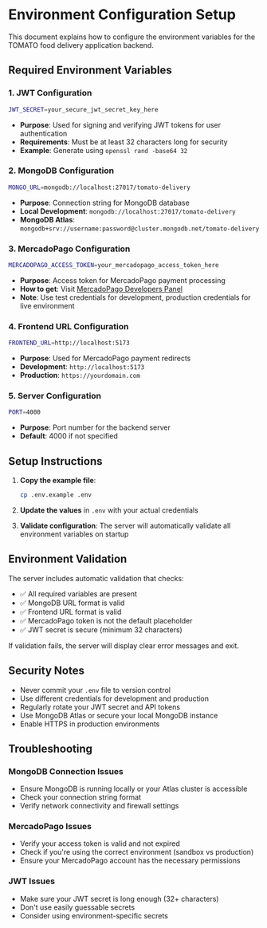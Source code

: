 # Environment Configuration Setup

This document explains how to configure the environment variables for the TOMATO food delivery application backend.

## Required Environment Variables

### 1. JWT Configuration
```bash
JWT_SECRET=your_secure_jwt_secret_key_here
```
- **Purpose**: Used for signing and verifying JWT tokens for user authentication
- **Requirements**: Must be at least 32 characters long for security
- **Example**: Generate using `openssl rand -base64 32`

### 2. MongoDB Configuration
```bash
MONGO_URL=mongodb://localhost:27017/tomato-delivery
```
- **Purpose**: Connection string for MongoDB database
- **Local Development**: `mongodb://localhost:27017/tomato-delivery`
- **MongoDB Atlas**: `mongodb+srv://username:password@cluster.mongodb.net/tomato-delivery`

### 3. MercadoPago Configuration
```bash
MERCADOPAGO_ACCESS_TOKEN=your_mercadopago_access_token_here
```
- **Purpose**: Access token for MercadoPago payment processing
- **How to get**: Visit [MercadoPago Developers Panel](https://www.mercadopago.com/developers/panel)
- **Note**: Use test credentials for development, production credentials for live environment

### 4. Frontend URL Configuration
```bash
FRONTEND_URL=http://localhost:5173
```
- **Purpose**: Used for MercadoPago payment redirects
- **Development**: `http://localhost:5173`
- **Production**: `https://yourdomain.com`

### 5. Server Configuration
```bash
PORT=4000
```
- **Purpose**: Port number for the backend server
- **Default**: 4000 if not specified

## Setup Instructions

1. **Copy the example file**:
   ```bash
   cp .env.example .env
   ```

2. **Update the values** in `.env` with your actual credentials

3. **Validate configuration**: The server will automatically validate all environment variables on startup

## Environment Validation

The server includes automatic validation that checks:
- ✅ All required variables are present
- ✅ MongoDB URL format is valid
- ✅ Frontend URL format is valid
- ✅ MercadoPago token is not the default placeholder
- ✅ JWT secret is secure (minimum 32 characters)

If validation fails, the server will display clear error messages and exit.

## Security Notes

- Never commit your `.env` file to version control
- Use different credentials for development and production
- Regularly rotate your JWT secret and API tokens
- Use MongoDB Atlas or secure your local MongoDB instance
- Enable HTTPS in production environments

## Troubleshooting

### MongoDB Connection Issues
- Ensure MongoDB is running locally or your Atlas cluster is accessible
- Check your connection string format
- Verify network connectivity and firewall settings

### MercadoPago Issues
- Verify your access token is valid and not expired
- Check if you're using the correct environment (sandbox vs production)
- Ensure your MercadoPago account has the necessary permissions

### JWT Issues
- Make sure your JWT secret is long enough (32+ characters)
- Don't use easily guessable secrets
- Consider using environment-specific secrets